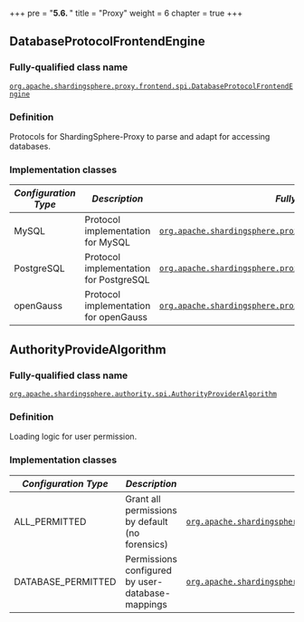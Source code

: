 +++
pre = "<b>5.6. </b>"
title = "Proxy"
weight = 6
chapter = true
+++

## DatabaseProtocolFrontendEngine

### Fully-qualified class name

[`org.apache.shardingsphere.proxy.frontend.spi.DatabaseProtocolFrontendEngine`](https://github.com/apache/shardingsphere/blob/master/proxy/frontend/spi/src/main/java/org/apache/shardingsphere/proxy/frontend/spi/DatabaseProtocolFrontendEngine.java)

### Definition

Protocols for ShardingSphere-Proxy to parse and adapt for accessing databases.

### Implementation classes

| *Configuration Type* | *Description*                          | *Fully-qualified class name*                                                                                                                                                                                                                                                                                                       |
| -------------------- | -------------------------------------- | ---------------------------------------------------------------------------------------------------------------------------------------------------------------------------------------------------------------------------------------------------------------------------------------------------------------------------------- |
| MySQL                | Protocol implementation for MySQL      | [`org.apache.shardingsphere.proxy.frontend.mysql.MySQLFrontendEngine`](https://github.com/apache/shardingsphere/blob/master/proxy/frontend/mysql/src/main/java/org/apache/shardingsphere/proxy/frontend/mysql/MySQLFrontendEngine.java)                          |
| PostgreSQL           | Protocol implementation for PostgreSQL | [`org.apache.shardingsphere.proxy.frontend.postgresql.PostgreSQLFrontendEngine`](https://github.com/apache/shardingsphere/blob/master/proxy/frontend/postgresql/src/main/java/org/apache/shardingsphere/proxy/frontend/postgresql/PostgreSQLFrontendEngine.java) |
| openGauss            | Protocol implementation for openGauss  | [`org.apache.shardingsphere.proxy.frontend.opengauss.OpenGaussFrontendEngine`](https://github.com/apache/shardingsphere/blob/master/proxy/frontend/opengauss/src/main/java/org/apache/shardingsphere/proxy/frontend/opengauss/OpenGaussFrontendEngine.java)      |

## AuthorityProvideAlgorithm

### Fully-qualified class name

[`org.apache.shardingsphere.authority.spi.AuthorityProviderAlgorithm`](https://github.com/apache/shardingsphere/blob/master/kernel/authority/api/src/main/java/org/apache/shardingsphere/authority/spi/AuthorityProviderAlgorithm.java)

### Definition

Loading logic for user permission.

### Implementation classes

| *Configuration Type* | *Description*                                    | *Fully-qualified class name*                                                                                                                                                                                                                                                                                                                                    |
| -------------------- | ------------------------------------------------ | --------------------------------------------------------------------------------------------------------------------------------------------------------------------------------------------------------------------------------------------------------------------------------------------------------------------------------------------------------------- |
| ALL_PERMITTED        | Grant all permissions by default (no forensics)  | [`org.apache.shardingsphere.authority.provider.simple.AllPermittedPrivilegesProviderAlgorithm`](https://github.com/apache/shardingsphere/blob/master/kernel/authority/core/src/main/java/org/apache/shardingsphere/authority/provider/simple/AllPermittedPrivilegesProviderAlgorithm.java)               |
| DATABASE_PERMITTED   | Permissions configured by user-database-mappings | [`org.apache.shardingsphere.authority.provider.database.DatabasePermittedPrivilegesProviderAlgorithm`](https://github.com/apache/shardingsphere/blob/master/kernel/authority/core/src/main/java/org/apache/shardingsphere/authority/provider/database/DatabasePermittedPrivilegesProviderAlgorithm.java) |
